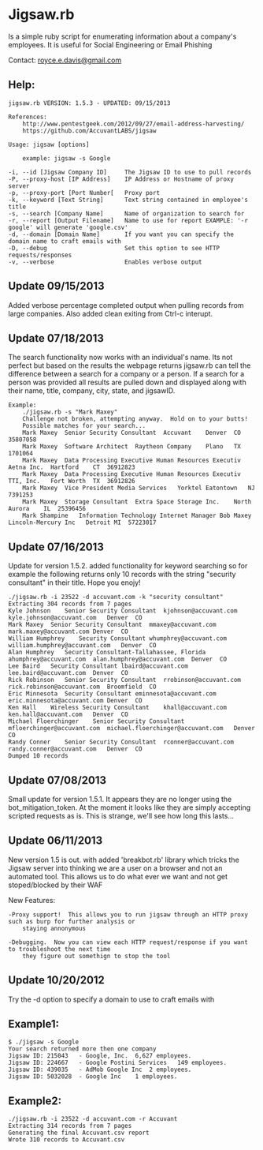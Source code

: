 Jigsaw.rb 
=========
Is a simple ruby script for enumerating information about a company's employees.
It is useful for Social Engineering or Email Phishing

Contact: royce.e.davis@gmail.com 

Help:
-----
	jigsaw.rb VERSION: 1.5.3 - UPDATED: 09/15/2013

	References:
		http://www.pentestgeek.com/2012/09/27/email-address-harvesting/
		https://github.com/AccuvantLABS/jigsaw

	Usage: jigsaw [options]

		example: jigsaw -s Google
    	
	-i, --id [Jigsaw Company ID]     The Jigsaw ID to use to pull records
    -P, --proxy-host [IP Address]    IP Address or Hostname of proxy server
    -p, --proxy-port [Port Number[   Proxy port
    -k, --keyword [Text String]      Text string contained in employee's title
    -s, --search [Company Name]      Name of organization to search for
    -r, --report [Output Filename]   Name to use for report EXAMPLE: '-r google' will generate 'google.csv'
    -d, --domain [Domain Name]       If you want you can specify the domain name to craft emails with
    -D, --debug                      Set this option to see HTTP requests/responses
    -v, --verbose                    Enables verbose output


Update 09/15/2013
-----------------
Added verbose percentage completed output when pulling records from
large companies.
Also added clean exiting from Ctrl-c interupt.


Update 07/18/2013
-----------------
The search functionality now works with an individual's name.  Its not perfect but based on the results the webpage returns jigsaw.rb can tell the difference between a search for a company or a person.  If a search for a person was provided all results are pulled down and displayed along with their name, title, company, city, state, and jigsawID.

	Example:
		./jigsaw.rb -s "Mark Maxey"
		Challenge not broken, attempting anyway.  Hold on to your butts!
		Possible matches for your search...
		Mark Maxey	Senior Security Consultant	Accuvant	Denver	CO	35807058
		Mark Maxey	Software Architect	Raytheon Company	Plano	TX	1701064
		Mark Maxey	Data Processing Executive Human Resources Executiv	Aetna Inc.	Hartford	CT	36912823
		Mark Maxey	Data Processing Executive Human Resources Executiv	TTI, Inc.	Fort Worth	TX	36912826
		Mark Maxey	Vice President Media Services	Yorktel	Eatontown	NJ	7391253
		Mark Maxey	Storage Consultant	Extra Space Storage Inc.	North Aurora	IL	25396456
		Mark Shampine	Information Technology Internet Manager	Bob Maxey Lincoln-Mercury Inc	Detroit	MI	57223017


Update 07/16/2013
-----------------
Update for version 1.5.2.  added functionality for keyword searching so for example the following returns only 10 records
with the string "security consultant" in their title.  Hope you enojy!
	
	./jigsaw.rb -i 23522 -d accuvant.com -k "security consultant"
	Extracting 304 records from 7 pages
	Kyle Johnson	Senior Security Consultant	kjohnson@accuvant.com	kyle.johnson@accuvant.com	Denver	CO
	Mark Maxey	Senior Security Consultant	mmaxey@accuvant.com	mark.maxey@accuvant.com	Denver	CO
	William Humphrey	Security Consultant	whumphrey@accuvant.com	william.humphrey@accuvant.com	Denver	CO
	Alan Humphrey	Security Consultant-Tallahassee, Florida	ahumphrey@accuvant.com	alan.humphrey@accuvant.com	Denver	CO
	Lee Baird	Security Consultant	lbaird@accuvant.com	lee.baird@accuvant.com	Denver	CO
	Rick Robinson	Senior Security Consultant	rrobinson@accuvant.com	rick.robinson@accuvant.com	Broomfield	CO
	Eric Minnesota	Security Consultant	eminnesota@accuvant.com	eric.minnesota@accuvant.com	Denver	CO
	Ken Hall	Wireless Security Consultant	khall@accuvant.com	ken.hall@accuvant.com	Denver	CO
	Michael Floerchinger	Senior Security Consultant	mfloerchinger@accuvant.com	michael.floerchinger@accuvant.com	Denver	CO
	Randy Conner	Senior Security Consultant	rconner@accuvant.com	randy.conner@accuvant.com	Denver	CO
	Dumped 10 records


Update 07/08/2013
-----------------
Small update for version 1.5.1.  It appears they are no longer using the bot_mitigation_token.  At the moment it looks like they are simply accepting scripted requests as is.  This is strange, we'll see how long this lasts...


Update 06/11/2013
-----------------
New version 1.5 is out.  with added 'breakbot.rb' library which tricks the Jigsaw server
into thinking we are a user on a browser and not an automated tool.  This allows us to do what ever
we want and not get stoped/blocked by their WAF

New Features:

	-Proxy support!  This allows you to run jigsaw through an HTTP proxy such as burp for further analysis or 
		staying annonymous

	-Debugging.  Now you can view each HTTP request/response if you want to troubleshoot the next time
		they figure out somethign to stop the tool


Update 10/20/2012
-----------------
Try the -d option to specify a domain to use to craft emails with

Example1:
---------
	$ ./jigsaw -s Google
	Your search returned more then one company
	Jigsaw ID: 215043	- Google, Inc.	6,627 employees.
	Jigsaw ID: 224667	- Google Postini Services	149 employees.
	Jigsaw ID: 439035	- AdMob Google Inc	2 employees.
	Jigsaw ID: 5032028	- Google Inc	1 employees.


Example2:
---------
	./jigsaw.rb -i 23522 -d accuvant.com -r Accuvant
	Extracting 314 records from 7 pages
	Generating the final Accuvant.csv report
	Wrote 310 records to Accuvant.csv
